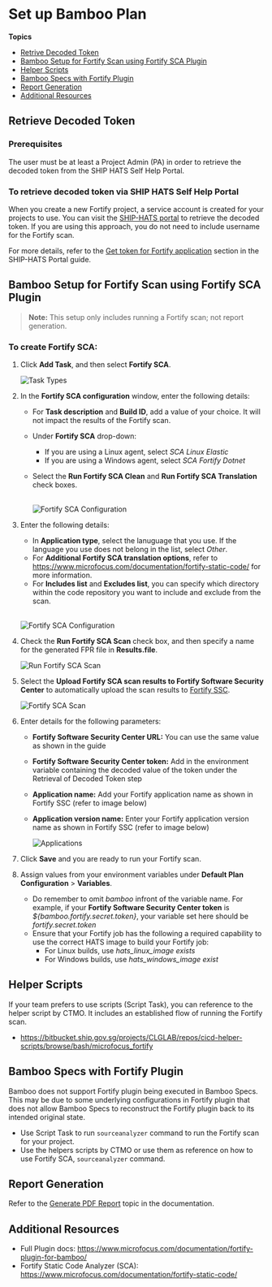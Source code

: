 # Set up Bamboo Plan

**Topics**
- [Retrive Decoded Token](#retrieve-decoded-token)
- [Bamboo Setup for Fortify Scan using Fortify SCA Plugin](#bamboo-setup-for-fortify-scan-using-fortify-sca-plugin)
- [Helper Scripts](#helper-scripts)
- [Bamboo Specs with Fortify Plugin](#bamboo-specs-with-fortify-plugin)
- [Report Generation](#report-generation)
- [Additional Resources](#additional-resources)

## Retrieve Decoded Token

### Prerequisites
The user must be at least a Project Admin (PA) in order to retrieve the decoded token from the SHIP HATS Self Help Portal.

### To retrieve decoded token via SHIP HATS Self Help Portal
When you create a new Fortify project, a service account is created for your projects to use. You can visit the [SHIP-HATS portal](https://www.ship.gov.sg) to retrieve the decoded token. If you are using this approach, you do not need to include username for the Fortify scan.

For more details, refer to the [Get token for Fortify application](https://docs.developer.tech.gov.sg/docs/ship-hats-documentation/#/manage-fortify-applications?id=get-token-for-fortify-application) section in the SHIP-HATS Portal guide. 
<!--
1.	If you have created the Fortify App, proceed to step 5. 
If you have not created the Fortify App, go to the [SHIP-HATS](https://www.ship.gov.sg) portal, and then log in with your SHIP credentials.
1.	In the left side bar, click **Projects** > **All Projects** > **Manage** on any project shown on the main screen.

    ![All Projects](hats-fortify-project-manage.png)

1.	Click **QA & Security**, and then click **Manage** in the **Fortify** section.

    ![QA & Security](hats-fortify-portal-qa-security.png)

1.	Click the drop down list on the right side, and select **Token for Bamboo pipeline**

    ![Token for Bamboo Pipeline](hats-fortify-portal-token-for-bamboo.png)

1.	Copy the value from **Decoded Token ID** and save it.
-->

## Bamboo Setup for Fortify Scan using Fortify SCA Plugin
>**Note:** This setup only includes running a Fortify scan; not report generation. 

### To create Fortify SCA:

1. Click **Add Task**, and then select **Fortify SCA**.

    ![Task Types](hats-fortify-sca.png)

1.	In the **Fortify SCA configuration** window, enter the following details:
    -   For **Task description** and **Build ID**, add a value of your choice. It will not impact the results of the Fortify scan.
    - Under **Fortify SCA** drop-down:
        - If you are using a Linux agent, select *SCA Linux Elastic* 
        - If you are using a Windows agent, select *SCA Fortify Dotnet*
    - Select the **Run Fortify SCA Clean** and **Run Fortify SCA Translation** check boxes.  
        <br>    

        ![Fortify SCA Configuration](hats-fortify-sca-config.png)
 
1.	Enter the following details:
    - In **Application type**, select the lanuguage that you use. If the language you use does not belong in the list, select *Other*.
    - For **Additional Fortify SCA translation options**, refer to https://www.microfocus.com/documentation/fortify-static-code/ for more information.
    - For **Includes list** and **Excludes list**, you can specify which directory within the code repository you want to include and exclude from the scan.  
    <br>
    
    ![Fortify SCA Configuration](hats-fortify-sca-config-other.png)

1.	Check the **Run Fortify SCA Scan** check box, and then specify a name for the generated FPR file in **Results.file**.

    ![Run Fortify SCA Scan](hats-fortify-sca-config-adv.png)
 
1.	Select the **Upload Fortify SCA scan results to Fortify Software Security Center** to automatically upload the scan results to [Fortify SSC](https://ssc.hats.stack.gov.sg/).

    ![Fortify SCA Scan](hats-fortify-scan.png)

1.	Enter details for the following parameters: 
    - **Fortify Software Security Center URL:**  You can use the same value as shown in the guide
    - **Fortify Software Security Center token:** Add in the environment variable containing the decoded value of the token under the Retrieval of Decoded Token step
    - **Application name:** Add your Fortify application name as shown in Fortify SSC (refer to image below)
    - **Application version name:** Enter your Fortify application version name as shown in Fortify SSC (refer to image below)

        ![Applications](hats-fortify-applications.png)

1.	Click **Save** and you are ready to run your Fortify scan.

1. Assign values from your environment variables under **Default Plan Configuration** > **Variables**.  
    - Do remember to omit *bamboo* infront of the variable name. For example, if your **Fortify Software Security Center token** is *${bamboo.fortify.secret.token}*, your variable set here should be *fortify.secret.token*
    - Ensure that your Fortify job has the following a required capability to use the correct HATS image to build your Fortify job:
        - For Linux builds, use *hats_linux_image exists*
        - For Windows builds, use *hats_windows_image exist*

## Helper Scripts
If your team prefers to use scripts (Script Task), you can reference to the helper script by CTMO. It includes an established flow of running the Fortify scan.
- https://bitbucket.ship.gov.sg/projects/CLGLAB/repos/cicd-helper-scripts/browse/bash/microfocus_fortify

## Bamboo Specs with Fortify Plugin
Bamboo does not support Fortify plugin being executed in Bamboo Specs. This may be due to some underlying configurations in Fortify plugin that does not allow Bamboo Specs to reconstruct the Fortify plugin back to its intended original state.
- Use Script Task to run `sourceanalyzer` command to run the Fortify scan for your project.
- Use the helpers scripts by CTMO or use them as reference on how to use Fortify SCA, `sourceanalyzer` command.

## Report Generation
Refer to the [Generate PDF Report](fortify-generate-pdf) topic in the documentation.

## Additional Resources

- Full Plugin docs: https://www.microfocus.com/documentation/fortify-plugin-for-bamboo/
- Fortify Static Code Analyzer (SCA): https://www.microfocus.com/documentation/fortify-static-code/